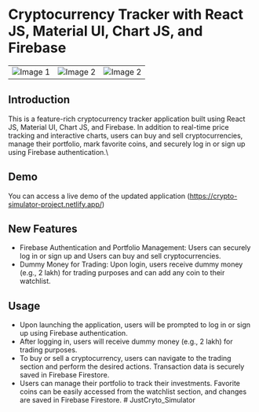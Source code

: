 # Cryptocurrency Tracker with React JS, Material UI, Chart JS, and Firebase

<table>
  <tr>
    <td align="left"><img src="https://github.com/raushan6760/Crypto-Simulator/assets/101269000/31c83e1f-36be-47d3-9028-f0ae8df5e2ef" alt="Image 1"></td>
    <td align="right"><img src="https://github.com/raushan6760/Crypto-Simulator/assets/101269000/aef434bd-62ab-4b18-aca6-40b6fb624c4e" alt="Image 2"></td>
    <td align="right"><img src="https://github.com/raushan6760/Crypto-Simulator/assets/101269000/5d83979e-31da-4939-a923-bbe195267dec" alt="Image 2"></td>
  </tr>
</table>

## Introduction

This is a feature-rich cryptocurrency tracker application built using React JS, Material UI, Chart JS, and Firebase. In addition to real-time price tracking and interactive charts, users can buy and sell cryptocurrencies, manage their portfolio, mark favorite coins, and securely log in or sign up using Firebase authentication.\


## Demo


You can access a live demo of the updated application (https://crypto-simulator-project.netlify.app/)

## New Features


- Firebase Authentication and Portfolio Management:  Users can securely log in or sign up and Users can buy and sell cryptocurrencies.
- Dummy Money for Trading: Upon login, users receive dummy money (e.g., 2 lakh) for trading purposes and can add any coin to their watchlist.


## Usage

- Upon launching the application, users will be prompted to log in or sign up using Firebase authentication.
- After logging in, users will receive dummy money (e.g., 2 lakh) for trading purposes.
- To buy or sell a cryptocurrency, users can navigate to the trading section and perform the desired actions. Transaction data is securely saved in Firebase Firestore.
- Users can manage their portfolio to track their investments. Favorite coins can be easily accessed from the watchlist section, and changes are saved in Firebase Firestore.
#   J u s t C r y t o _ S i m u l a t o r 
 
 
